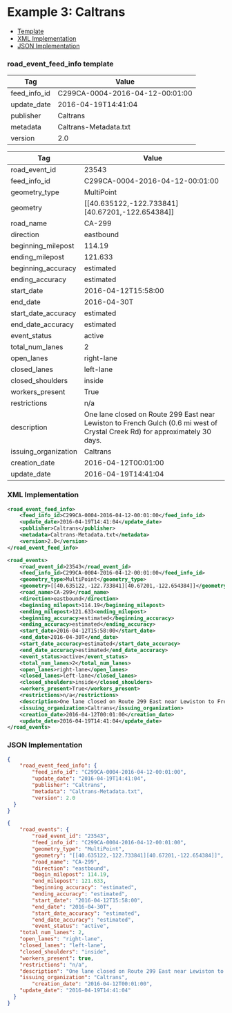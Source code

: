 # Example 3: Caltrans
- [Template](#road_event_feed_info-template)
- [XML Implementation](#xml-implementation)
- [JSON Implementation](#json-implementation)

### road_event_feed_info template
Tag | Value
--- | -----
feed_info_id | C299CA-0004-2016-04-12-00:01:00
update_date | 2016-04-19T14:41:04
publisher | Caltrans
metadata | Caltrans-Metadata.txt
version | 2.0

Tag | Value
--- | -----
road_event_id | 23543
feed_info_id | C299CA-0004-2016-04-12-00:01:00
geometry_type | MultiPoint
geometry | [[40.635122,-122.733841][40.67201,-122.654384]]
road_name | CA-299
direction | eastbound
beginning_milepost | 114.19
ending_milepost | 121.633
beginning_accuracy | estimated
ending_accuracy | estimated
start_date | 2016-04-12T15:58:00
end_date | 2016-04-30T
start_date_accuracy | estimated
end_date_accuracy | estimated
event_status | active
total_num_lanes | 2
open_lanes | right-lane
closed_lanes | left-lane
closed_shoulders | inside
workers_present | True
restrictions | n/a
description |One lane closed on Route 299 East near Lewiston to French Gulch (0.6 mi west of Crystal Creek Rd) for approximately 30 days.
issuing_organization | Caltrans
creation_date | 2016-04-12T00:01:00
update_date | 2016-04-19T14:41:04

### XML Implementation
```xml
<road_event_feed_info>
	<feed_info_id>C299CA-0004-2016-04-12-00:01:00</feed_info_id>
	<update_date>2016-04-19T14:41:04</update_date>
	<publisher>Caltrans</publisher>
	<metadata>Caltrans-Metadata.txt</metadata>
	<version>2.0</version>
</road_event_feed_info>
```

```xml
<road_events>
	<road_event_id>23543</road_event_id>
	<feed_info_id>C299CA-0004-2016-04-12-00:01:00</feed_info_id>
	<geometry_type>MultiPoint</geometry_type>
	<geometry>[[40.635122,-122.733841][40.67201,-122.654384]]</geometry>
	<road_name>CA-299</road_name>
	<direction>eastbound</direction>
	<beginning_milepost>114.19</beginning_milepost>
	<ending_milepost>121.633<ending_milepost>
	<beginning_accuracy>estimated</beginning_accuracy>
	<ending_accuracy>estimated</ending_accuracy>
	<start_date>2016-04-12T15:58:00</start_date>
	<end_date>2016-04-30T</end_date>
	<start_date_accuracy>estimated</start_date_accuracy>
	<end_date_accuracy>estimated</end_date_accuracy>
	<event_status>active</event_status>
	<total_num_lanes>2</total_num_lanes>
	<open_lanes>right-lane</open_lanes>
	<closed_lanes>left-lane</closed_lanes>
	<closed_shoulders>inside</closed_shoulders>
	<workers_present>True</workers_present>
	<restrictions>n/a</restrictions>
	<description>One lane closed on Route 299 East near Lewiston to French Gulch (0.6 mi west of Crystal Creek Rd) for approximately 30 days.</description>
	<issuing_organization>Caltrans</issuing_organization>
	<creation_date>2016-04-12T00:01:00</creation_date>
	<update_date>2016-04-19T14:41:04</update_date>
</road_events>
```

### JSON Implementation
```json
{
	"road_event_feed_info": {
		"feed_info_id": "C299CA-0004-2016-04-12-00:01:00",
		"update_date": "2016-04-19T14:41:04",
		"publisher": "Caltrans",
		"metadata": "Caltrans-Metadata.txt",
		"version": 2.0
  }
}
```

```json
{
	"road_events": {
		"road_event_id": "23543",
		"feed_info_id": "C299CA-0004-2016-04-12-00:01:00",
		"geometry_type": "MultiPoint",
		"geometry": "[[40.635122,-122.733841][40.67201,-122.654384]]",
		"road_name": "CA-299",
		"direction": "eastbound",
		"begin_milepost": 114.19,
		"end_milepost": 121.633,
		"beginning_accuracy": "estimated",
		"ending_accuracy": "estimated",
		"start_date": "2016-04-12T15:58:00",
		"end_date": "2016-04-30T",
		"start_date_accuracy": "estimated",
		"end_date_accuracy": "estimated",
		"event_status": "active",
    "total_num_lanes": 2,
    "open_lanes": "right-lane",
    "closed_lanes": "left-lane",
    "closed_shoulders": "inside",
    "workers_present": true,
    "restrictions": "n/a",
    "description": "One lane closed on Route 299 East near Lewiston to French Gulch (0.6 mi west of Crystal Creek Rd) for approximately 30 days.",
    "issuing_organization": "Caltrans",
		"creation_date": "2016-04-12T00:01:00",
    "update_date": "2016-04-19T14:41:04"
  }
}
```
